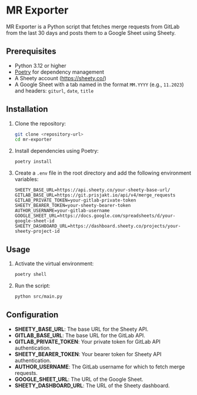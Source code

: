 # MR Exporter

MR Exporter is a Python script that fetches merge requests from GitLab from the last 30 days and posts them to a Google Sheet using Sheety.

## Prerequisites

- Python 3.12 or higher
- [Poetry](https://python-poetry.org/) for dependency management
- A Sheety account (https://sheety.co/)
- A Google Sheet with a tab named in the format `MM.YYYY` (e.g., `11.2023`) and headers: `giturl`, `date`, `title`

## Installation

1. Clone the repository:
    ```sh
    git clone <repository-url>
    cd mr-exporter
    ```

2. Install dependencies using Poetry:
    ```sh
    poetry install
    ```

3. Create a `.env` file in the root directory and add the following environment variables:
    ```dotenv
    SHEETY_BASE_URL=https://api.sheety.co/your-sheety-base-url/
    GITLAB_BASE_URL=https://git.prisjakt.io/api/v4/merge_requests
    GITLAB_PRIVATE_TOKEN=your-gitlab-private-token
    SHEETY_BEARER_TOKEN=your-sheety-bearer-token
    AUTHOR_USERNAME=your-gitlab-username
    GOOGLE_SHEET_URL=https://docs.google.com/spreadsheets/d/your-google-sheet-id
    SHEETY_DASHBOARD_URL=https://dashboard.sheety.co/projects/your-sheety-project-id
    ```

## Usage

1. Activate the virtual environment:
    ```sh
    poetry shell
    ```

2. Run the script:
    ```sh
    python src/main.py
    ```

## Configuration

- **SHEETY_BASE_URL**: The base URL for the Sheety API.
- **GITLAB_BASE_URL**: The base URL for the GitLab API.
- **GITLAB_PRIVATE_TOKEN**: Your private token for GitLab API authentication.
- **SHEETY_BEARER_TOKEN**: Your bearer token for Sheety API authentication.
- **AUTHOR_USERNAME**: The GitLab username for which to fetch merge requests.
- **GOOGLE_SHEET_URL**: The URL of the Google Sheet.
- **SHEETY_DASHBOARD_URL**: The URL of the Sheety dashboard.
